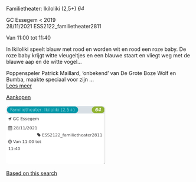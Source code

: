 Familietheater: Ikiloliki (2,5+) *64*

GC Essegem < 2019  
28/11/2021 ESS2122\_familietheater2811  

Van 11:00 tot 11:40

  

  

In Ikiloliki speelt blauw met rood en worden wit en rood een roze baby. De roze baby krijgt witte vleugeltjes en een blauwe staart en vliegt weg met de blauwe aap en de witte vogel...  
  
Poppenspeler Patrick Maillard, ‘onbekend’ van De Grote Boze Wolf en Bumba, maakte speciaal voor zijn ...  
[Lees meer](https://tickets.vgc.be/activity/subscribe/ESS2122_familietheater2811)

[Aankopen](https://tickets.vgc.be/ticketingActivity/subscribe/ESS2122_familietheater2811)

![](65237.png)

[Based on this search](https://tickets.vgc.be/activity/index?&vrijeplaatsen=1&Age%5B%5D=3%2C4&entity=109)